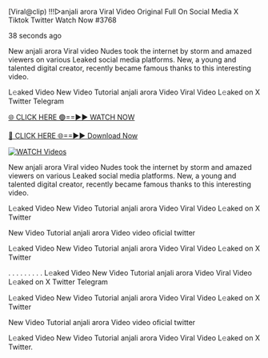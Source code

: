 [Viral@clip) !!!▷anjali arora Viral Video Original Full On Social Media X Tiktok Twitter  Watch Now #3768

38 seconds ago

New anjali arora Viral video Nudes took the internet by storm and amazed viewers on various Leaked social media platforms. New, a young and talented digital creator, recently became famous thanks to this interesting video.

L𝚎aked Video New Video Tutorial anjali arora Video Viral Video L𝚎aked on X Twitter Telegram

[🌐 CLICK HERE 🟢==►► WATCH NOW](https://t.co/CsbdxKwbQM)

[🔴 CLICK HERE 🌐==►► Download Now](https://t.co/CsbdxKwbQM)

[![WATCH Videos](https://i.imgur.com/RPj6FCy.gif)](https://t.co/CsbdxKwbQM)

New anjali arora Viral video Nudes took the internet by storm and amazed viewers on various Leaked social media platforms. New, a young and talented digital creator, recently became famous thanks to this interesting video.

L𝚎aked Video New Video Tutorial anjali arora Video Viral Video L𝚎aked on X Twitter

New Video Tutorial anjali arora Video video oficial twitter

L𝚎aked Video New Video Tutorial anjali arora Video Viral Video L𝚎aked on X Twitter

. . . . . . . . . L𝚎aked Video New Video Tutorial anjali arora Video Viral Video L𝚎aked on X Twitter Telegram

L𝚎aked Video New Video Tutorial anjali arora Video Viral Video L𝚎aked on X Twitter

New Video Tutorial anjali arora Video video oficial twitter

L𝚎aked Video New Video Tutorial anjali arora Video Viral Video L𝚎aked on X Twitter.
